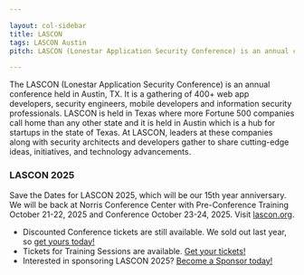 ```yaml
---

layout: col-sidebar
title: LASCON
tags: LASCON Austin
pitch: LASCON (Lonestar Application Security Conference) is an annual conference held in Austin, TX.

---
```


<!-- rebuild 001 -->

The LASCON (Lonestar Application Security Conference) is an annual conference held in Austin, TX. It is a gathering of 400+ web app developers, security engineers, mobile developers and information security professionals. LASCON is held in Texas where more Fortune 500 companies call home than any other state and it is held in Austin which is a hub for startups in the state of Texas. At LASCON, leaders at these companies along with security architects and developers gather to share cutting-edge ideas, initiatives, and technology advancements.

### LASCON 2025 ###

Save the Dates for LASCON 2025, which will be our 15th year anniversary. We will be back at Norris Conference Center with Pre-Conference Training October 21-22, 2025 and Conference October 23-24, 2025. Visit <a href="https://lascon.org/" target="_blank">lascon.org</a>.

<ul>
 <li>Discounted Conference tickets are still available. We sold out last year, so <a href="https://lascon.org/tickets/" target="_blank">get yours today!</a></li>
 <li>Tickets for Training Sessions are available.  <a href="https://lascon2025-training.eventbrite.com">Get your tickets!</a href></li>
 <li>Interested in sponsoring LASCON 2025? <a href="https://lascon.org/become-a-sponsor/" target="_blank">Become a Sponsor today!</a></li>
</ul>

